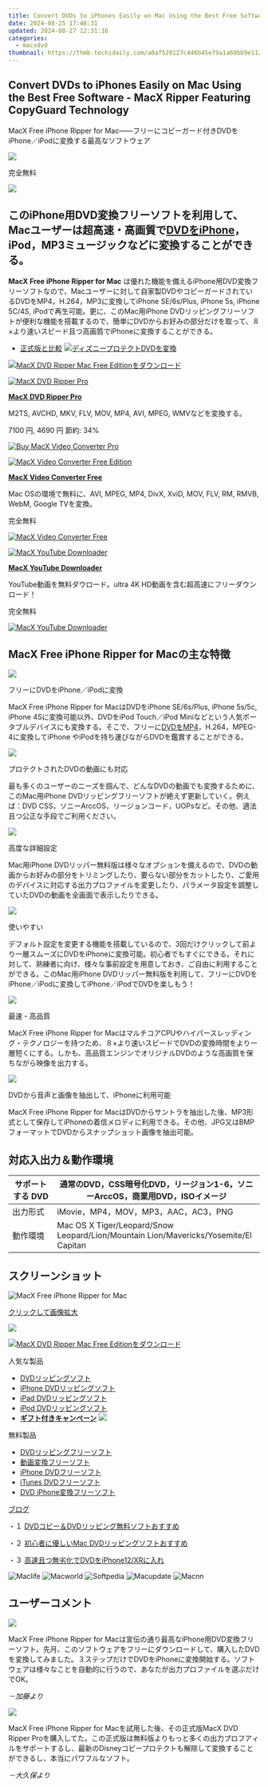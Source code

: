 ```yaml
---
title: Convert DVDs to iPhones Easily on Mac Using the Best Free Software - MacX Ripper Featuring CopyGuard Technology
date: 2024-08-25 17:48:31
updated: 2024-08-27 12:31:16
categories:
  - macxdvd
thumbnail: https://thmb.techidaily.com/a0af520127c446b45e79a1a60bb9e112f600a93717f2bc1e33482afa7bcb7676.jpg
---
```


## Convert DVDs to iPhones Easily on Mac Using the Best Free Software - MacX Ripper Featuring CopyGuard Technology

MacX Free iPhone Ripper for Mac――フリーにコピーガード付きDVDをiPhone／iPodに変換する最高なソフトウェア

![](https://www.macxdvd.com/iphone-ripper-for-mac-free/../face/iphone-ripper.jpg) 

完全無料

![](https://www.macxdvd.com/iphone-ripper-for-mac-free/../image-jp/flag.png) 

## このiPhone用DVD変換フリーソフトを利用して、Macユーザーは超高速・高画質で[DVDをiPhone](https://tools.techidaily.com/macxdvd/products/)，iPod，MP3ミュージックなどに変換することができる。

**MacX Free iPhone Ripper for Mac** は優れた機能を備えるiPhone用DVD変換フリーソフトなので、Macユーザーに対して自家製DVDやコピーガードされているDVDをMP4，H.264，MP3に変換してiPhone SE/6s/Plus, iPhone 5s, iPhone 5C/4S, iPodで再生可能。更に、このMac用iPhone DVDリッピングフリーソフトが便利な機能を搭載するので、簡単にDVDからお好みの部分だけを取って、８×より速いスピード且つ高画質でiPhoneに変換することができる。

* [正式版と比較](https://tools.techidaily.com/macxdvd/products/)
[![ディズニープロテクトDVDを変換](https://www.macxdvd.com/iphone-ripper-for-mac-free/../image-jp/macxdvdpro-banner-mini.jpg)](https://www.macxdvd.com/iphone-ripper-for-mac-free/../how-to-rip-disney-dvd-copy-protection-jp.htm) 

[![MacX DVD Ripper Mac Free Editionをダウンロード](https://www.macxdvd.com/iphone-ripper-for-mac-free/../image-jp/bottom-download-big.jpg)](https://www.macxdvd.com/download/macx-free-iphone-ripper-for-mac.dmg) 

[![MacX DVD Ripper Pro](https://www.macxdvd.com/iphone-ripper-for-mac-free/../box-image/macx-ripper-box-left.jpg)](https://www.macxdvd.com/iphone-ripper-for-mac-free/../mac-video-converter-pro/buy-jp.htm) 

**[MacX DVD Ripper Pro](https://tools.techidaily.com/macxdvd/products/)**

M2TS, AVCHD, MKV, FLV, MOV, MP4, AVI, MPEG, WMVなどを変換する。

7100 円, 4690 円 節約: 34%

[![Buy MacX Video Converter Pro](https://www.macxdvd.com/iphone-ripper-for-mac-free/../image-jp/bottom-buy2.jpg)](https://www.macxdvd.com/iphone-ripper-for-mac-free/../mac-dvd-ripper-pro/buy-jp.htm) 

[![MacX Video Converter Free Edition](https://www.macxdvd.com/iphone-ripper-for-mac-free/../box-image/free-converter-mini1.jpg)](https://www.macxdvd.com/iphone-ripper-for-mac-free/../dvd-ripper-mac-free/index-jp.htm) 

**[MacX Video Converter Free](https://tools.techidaily.com/macxdvd/products/)**

Mac OSの環境で無料に、AVI, MPEG, MP4, DivX, XviD, MOV, FLV, RM, RMVB, WebM, Google TVを変換。

 完全無料 

[![MacX Video Converter Free](https://www.macxdvd.com/iphone-ripper-for-mac-free/../image-jp/free-download.jpg)](https://www.macxdvd.com/iphone-ripper-for-mac-free/../download/macx-video-converter-free-edition.dmg) 

[![MacX YouTube Downloader](https://www.macxdvd.com/iphone-ripper-for-mac-free/../box-image/youtube-mini1.png)](https://tools.techidaily.com/macxdvd/products/)

**[MacX YouTube Downloader](https://tools.techidaily.com/macxdvd/products/)**

YouTube動画を無料ダウロード。ultra 4K HD動画を含む超高速にフリーダウンロード！

 完全無料 

[![MacX YouTube Downloader](https://www.macxdvd.com/iphone-ripper-for-mac-free/../image-jp/free-download.jpg)](https://www.macxdvd.com/iphone-ripper-for-mac-free/../download/macx-youtube-downloader-free.dmg) 

## MacX Free iPhone Ripper for Macの主な特徴

![](https://www.macxdvd.com/iphone-ripper-for-mac-free/image/1.jpg) 

フリーにDVDをiPhone／iPodに変換

MacX Free iPhone Ripper for MacはDVDをiPhone SE/6s/Plus, iPhone 5s/5c, iPhone 4Sに変換可能以外、DVDをiPod Touch／iPod Miniなどという人気ポータブルデバイスにも変換する。そこで、フリーに[DVDをMP4](https://tools.techidaily.com/macxdvd/products/)，H.264，MPEG-4に変換してiPhone やiPodを持ち運びながらDVDを鑑賞することができる。

![](https://www.macxdvd.com/iphone-ripper-for-mac-free/image/2.jpg) 

プロテクトされたDVDの動画にも対応

最も多くのユーザーのニーズを掴んで、どんなDVDの動画でも変換するために、このMac用iPhone DVDリッピングフリーソフトが絶えず更新していく。例えば：DVD CSS，ソニーArccOS，リージョンコード，UOPsなど。その他、適法且つ公正な手段でご利用ください。

![](https://www.macxdvd.com/iphone-ripper-for-mac-free/image/3.jpg) 

高度な詳細設定

Mac用iPhone DVDリッパー無料版は様々なオプションを備えるので、DVDの動画からお好みの部分をトリミングしたり、要らない部分をカットしたり、ご愛用のデバイスに対応する出力プロファイルを変更したり、パラメータ設定を調整していたDVDの動画を全画面で表示したりできる。

![](https://www.macxdvd.com/iphone-ripper-for-mac-free/image/4.jpg) 

使いやすい

デフォルト設定を変更する機能を搭載しているので、3回だけクリックして前より一層スムーズにDVDをiPhoneに変換可能。初心者でもすぐにできる。それに対して、熟練者に向け、様々な事前設定を用意しておき、ご自由に利用することができる。このMac用iPhone DVDリッパー無料版を利用して、フリーにDVDをiPhone／iPodに変換してiPhone／iPodでDVDを楽しもう！

![](https://www.macxdvd.com/iphone-ripper-for-mac-free/image/5.jpg) 

最速・高品質

MacX Free iPhone Ripper for MacはマルチコアCPUやハイパースレッディング・テクノロジーを持つため、８×より速いスピードでDVDの変換時間をより一層短くにする。しかも、高品質エンジンでオリジナルDVDのような高画質を保ちながら映像を出力する。

![](https://www.macxdvd.com/iphone-ripper-for-mac-free/image/6.jpg) 

DVDから音声と画像を抽出して、iPhoneに利用可能

MacX Free iPhone Ripper for MacはDVDからサントラを抽出した後、MP3形式として保存してiPhoneの着信メロディに利用できる。その他、JPG又はBMPフォーマットでDVDからスナップショット画像を抽出可能。

## 対応入出力＆動作環境

| サポートする DVD | 通常のDVD，CSS暗号化DVD，リージョン1-6，ソニーArccOS，商業用DVD，ISOイメージ                                   |
| ---------- | ------------------------------------------------------------------------------------ |
| 出力形式       | iMovie，MP4，MOV，MP3，AAC，AC3，PNG                                                       |
| 動作環境       | Mac OS X Tiger/Leopard/Snow Leopard/Lion/Mountain Lion/Mavericks/Yosemite/El Capitan |

## スクリーンショット

![MacX Free iPhone Ripper for Mac](https://www.macxdvd.com/iphone-ripper-for-mac-free/image/screenshot-jp.jpg)

[クリックして画像拡大](https://tools.techidaily.com/macxdvd/products/)

![](https://www.macxdvd.com/iphone-ripper-for-mac-free/image/screenshot_02-jp.jpg) 

[![MacX DVD Ripper Mac Free Editionをダウンロード](https://www.macxdvd.com/iphone-ripper-for-mac-free/../image-jp/bottom-download-big.jpg)](https://www.macxdvd.com/download/macx-free-iphone-ripper-for-mac.dmg)

人気な製品

* [DVDリッピングソフト](https://tools.techidaily.com/macxdvd/products/)
* [iPhone DVDリッピングソフト](https://tools.techidaily.com/macxdvd/products/)
* [iPad DVDリッピングソフト](https://tools.techidaily.com/macxdvd/products/)
* [iPod DVDリッピングソフト](https://tools.techidaily.com/macxdvd/products/)
* [**ギフト付きキャンペーン**](https://tools.techidaily.com/macxdvd/products/) ![](https://www.macxdvd.com/iphone-ripper-for-mac-free/../blog/new-fourteen/hot.gif)

無料製品

* [DVDリッピングフリーソフト](https://tools.techidaily.com/macxdvd/products/)
* [動画変換フリーソフト](https://tools.techidaily.com/macxdvd/products/)
* [iPhone DVDフリーソフト](https://tools.techidaily.com/macxdvd/products/)
* [iTunes DVDフリーソフト](https://tools.techidaily.com/macxdvd/products/)
* [DVD iPhone変換フリーソフト](https://tools.techidaily.com/macxdvd/products/)

[ブログ](https://tools.techidaily.com/macxdvd/products/)

・１ [DVDコピー＆DVDリッピング無料ソフトおすすめ](https://tools.techidaily.com/macxdvd/products/)

・２ [初心者に優しいMac DVDリッピングソフトおすすめ](https://tools.techidaily.com/macxdvd/products/)

・３ [高速且つ無劣化でDVDをiPhone12/XRに入れ](https://tools.techidaily.com/macxdvd/products/)

![Maclife](https://www.macxdvd.com/iphone-ripper-for-mac-free/../i-pic/maclife.gif) ![Macworld](https://www.macxdvd.com/iphone-ripper-for-mac-free/../i-pic/macworld.gif) ![Softpedia](https://www.macxdvd.com/iphone-ripper-for-mac-free/../i-pic/softpedia.gif) ![Macupdate](https://www.macxdvd.com/iphone-ripper-for-mac-free/../i-pic/macupdate.gif) ![Macnn](https://www.macxdvd.com/iphone-ripper-for-mac-free/../i-pic/macnn.gif) 

## ユーザーコメント

![](https://www.macxdvd.com/iphone-ripper-for-mac-free/../image/customer-ico.jpg) 

MacX Free iPhone Ripper for Macは宣伝の通り最高なiPhone用DVD変換フリーソフト。先月、このソフトウェアをフリーにダウンロードして、購入したDVDを変換してみました。３ステップだけでDVDをiPhoneに変換開始する。ソフトウェアは様々なことを自動的に行うので、あなたが出力プロファイルを選ぶだけでOK。

_－加藤より_ 

![](https://www.macxdvd.com/iphone-ripper-for-mac-free/../image/customer-ico.jpg) 

MacX Free iPhone Ripper for Macを試用した後、その正式版MacX DVD Ripper Proを購入してた。この正式版は無料版よりもっと多くの出力プロフアィルをサポートするし、最新のDisneyコピープロテクトも解除して変換することができるし、本当にパワフルなソフト。

_－大久保より_

<ins class="adsbygoogle"
     style="display:block"
     data-ad-format="autorelaxed"
     data-ad-client="ca-pub-7571918770474297"
     data-ad-slot="1223367746"></ins>



<ins class="adsbygoogle"
     style="display:block"
     data-ad-client="ca-pub-7571918770474297"
     data-ad-slot="8358498916"
     data-ad-format="auto"
     data-full-width-responsive="true"></ins>
